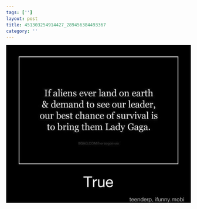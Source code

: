 ```yaml
---
tags: ['']
layout: post
title: 451303254914427_289456384493367
category: ''
---
```

![451303254914427_289456384493367](/uploads/2012-9-24-451303254914427_289456384493367.jpg)
